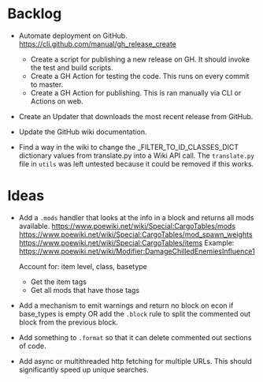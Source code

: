 # Backlog
* Automate deployment on GitHub.
    https://cli.github.com/manual/gh_release_create
    - Create a script for publishing a new release on GH. It should invoke the test and build scripts.
    - Create a GH Action for testing the code. This runs on every commit to master.
    - Create a GH Action for publishing. This is ran manually via CLI or Actions on web.

* Create an Updater that downloads the most recent release from GitHub.

* Update the GitHub wiki documentation.

* Find a way in the wiki to change the _FILTER_TO_ID_CLASSES_DICT dictionary values from translate.py into a Wiki API call.
    The `translate.py` file in `utils` was left untested because it could be removed if this works.

# Ideas
* Add a `.mods` handler that looks at the info in a block and returns all mods available.
https://www.poewiki.net/wiki/Special:CargoTables/mods
https://www.poewiki.net/wiki/Special:CargoTables/mod_spawn_weights
https://www.poewiki.net/wiki/Special:CargoTables/items
Example: https://www.poewiki.net/wiki/Modifier:DamageChilledEnemiesInfluence1

    Account for: item level, class, basetype

    - Get the item tags
    - Get all mods that have those tags

* Add a mechanism to emit warnings and return no block on econ if base_types is empty OR add the `.block` rule to split the commented out block from the previous block.
* Add something to `.format` so that it can delete commented out sections of code.
* Add async or multithreaded http fetching for multiple URLs. This should significantly speed up unique searches.